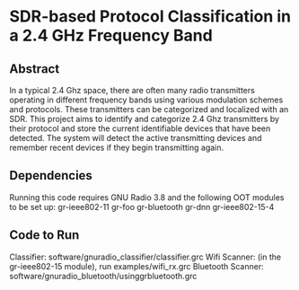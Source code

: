 # SDR-based Protocol Classification in a 2.4 GHz Frequency Band

## Abstract
In a typical 2.4 Ghz space, there are often many radio transmitters operating in different frequency bands using various modulation schemes and protocols. These transmitters can be categorized and localized with an SDR. This project aims to identify and categorize 2.4 Ghz transmitters by their protocol and store the current identifiable devices that have been detected. The system will detect the active transmitting devices and remember recent devices if they begin transmitting again.

## Dependencies
Running this code requires GNU Radio 3.8 and the following OOT modules to be set up:
  gr-ieee802-11
  gr-foo
  gr-bluetooth
  gr-dnn
  gr-ieee802-15-4
 


## Code to Run


Classifier: software/gnuradio_classifier/classifier.grc
Wifi Scanner: (in the gr-ieee802-15 module), run examples/wifi_rx.grc
Bluetooth Scanner: software/gnuradio_bluetooth/usinggrbluetooth.grc
